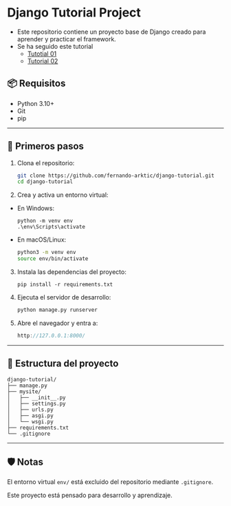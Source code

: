 # Django Tutorial Project

- Este repositorio contiene un proyecto base de Django creado para aprender y practicar el framework.
- Se ha seguido este tutorial
    - [Tutotial 01](https://docs.djangoproject.com/es/5.2/intro/tutorial01/)
    - [Tutorial 02](https://docs.djangoproject.com/es/5.2/intro/tutorial02/)

## 📦 Requisitos

- Python 3.10+
- Git
- pip
---
## 🚀 Primeros pasos

1. Clona el repositorio:

   ```bash
   git clone https://github.com/fernando-arktic/django-tutorial.git
   cd django-tutorial
2. Crea y activa un entorno virtual:
- En Windows:
    ````shell
    python -m venv env
    .\env\Scripts\activate

- En macOS/Linux:
    ````bash
    python3 -m venv env
    source env/bin/activate
3. Instala las dependencias del proyecto:
    ```shell
    pip install -r requirements.txt
4. Ejecuta el servidor de desarrollo:
    ````bash
    python manage.py runserver
5. Abre el navegador y entra a:
    ```cpp
    http://127.0.0.1:8000/
---
## 📁 Estructura del proyecto

    django-tutorial/
    ├── manage.py
    ├── mysite/
    │   ├── __init__.py
    │   ├── settings.py
    │   ├── urls.py
    │   ├── asgi.py
    │   └── wsgi.py
    ├── requirements.txt
    └── .gitignore
---
## 🛡️ Notas
El entorno virtual ``env/`` está excluido del repositorio mediante ``.gitignore``.

Este proyecto está pensado para desarrollo y aprendizaje.